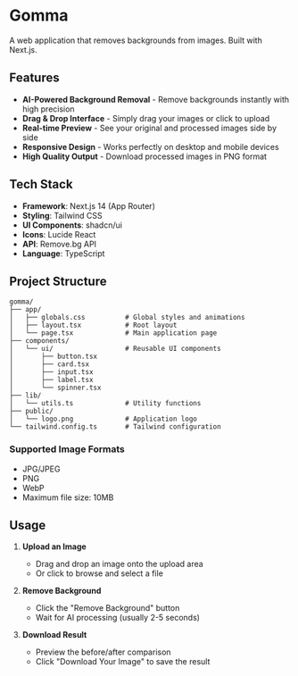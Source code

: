 # Gomma 

A web application that removes backgrounds from images. Built with Next.js.

## Features

- **AI-Powered Background Removal** - Remove backgrounds instantly with high precision
- **Drag & Drop Interface** - Simply drag your images or click to upload
- **Real-time Preview** - See your original and processed images side by side
- **Responsive Design** - Works perfectly on desktop and mobile devices
- **High Quality Output** - Download processed images in PNG format

## Tech Stack

- **Framework**: Next.js 14 (App Router)
- **Styling**: Tailwind CSS
- **UI Components**: shadcn/ui
- **Icons**: Lucide React
- **API**: Remove.bg API
- **Language**: TypeScript

## Project Structure

```
gomma/
├── app/
│   ├── globals.css          # Global styles and animations
│   ├── layout.tsx           # Root layout
│   └── page.tsx             # Main application page
├── components/
│   └── ui/                  # Reusable UI components
│       ├── button.tsx
│       ├── card.tsx
│       ├── input.tsx
│       ├── label.tsx
│       └── spinner.tsx
├── lib/
│   └── utils.ts             # Utility functions
├── public/
│   └── logo.png             # Application logo
└── tailwind.config.ts       # Tailwind configuration
```

### Supported Image Formats

- JPG/JPEG
- PNG
- WebP
- Maximum file size: 10MB

## Usage

1. **Upload an Image**
   - Drag and drop an image onto the upload area
   - Or click to browse and select a file

2. **Remove Background**
   - Click the "Remove Background" button
   - Wait for AI processing (usually 2-5 seconds)

3. **Download Result**
   - Preview the before/after comparison
   - Click "Download Your Image" to save the result

